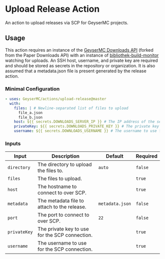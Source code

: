 # Upload Release Action

An action to upload releases via SCP for GeyserMC projects.

## Usage

This action requires an instance of the [GeyserMC Downloads API](https://github.com/GeyserMC/bibliothek) (forked from the Paper Downloads API) with an instance of [bibliothek-build-monitor](https://github.com/GeyserMC/bibliothek-build-monitor) watching for uploads. An SSH host, username, and private key are required and should be stored as secrets in the repository or organization. It is also assumed that a metadata.json file is present generated by the release action.

### Minimal Configuration

```yaml
- uses: GeyserMC/actions/upload-release@master
  with:
    files: | # Newline-separated list of files to upload
      file_a.json
      file_b.json
    host: ${{ secrets.DOWNLOADS_SERVER_IP }} # The IP address of the server to upload to
    privateKey: ${{ secrets.DOWNLOADS_PRIVATE_KEY }} # The private key to use for authentication
    username: ${{ secrets.DOWNLOADS_USERNAME }} # The username to use for authentication
```

### Inputs

| Input        | Description                                    | Default         | Required |
| ------------ | -----------------------------------------------| --------------- | -------- |
| `directory`  | The directory to upload the files to.          | `auto`          | `false`  |
| `files`      | The files to upload.                           |                 | `true`   |
| `host`       | The hostname to connect to over SCP.           |                 | `true`   |
| `metadata`   | The metadata file to attach to the release.    | `metadata.json` | `false`  |
| `port`       | The port to connect to over SCP.               | `22`            | `false`  |
| `privateKey` | The private key to use for the SCP connection. |                 | `true`   |
| `username`   | The username to use for the SCP connection.    |                 | `true`   |